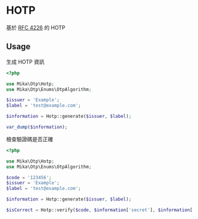 # HOTP

基於 [RFC 4226](https://datatracker.ietf.org/doc/html/rfc4226) 的 HOTP

## Usage

生成 HOTP 資訊

```php
<?php

use Mika\Otp\Hotp;
use Mika\Otp\Enums\OtpAlgorithm;

$issuer = 'Example';
$label = 'test@example.com';

$information = Hotp::generate($issuer, $label);

var_dump($information);
```

檢查驗證碼是否正確

```php
<?php

use Mika\Otp\Hotp;
use Mika\Otp\Enums\OtpAlgorithm;

$code = '123456';
$issuer = 'Example';
$label = 'test@example.com';

$information = Hotp::generate($issuer, $label);

$isCorrect = Hotp::verify($code, $information['secret'], $information['counter']);
```

